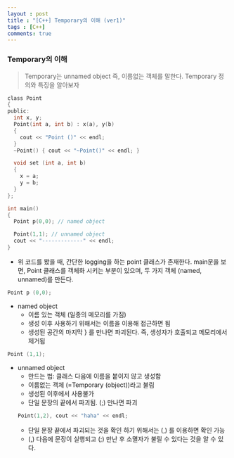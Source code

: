 ```yaml
---
layout : post
title : "[C++] Temporary의 이해 (ver1)"
tags : [C++]
comments: true
---
```

### Temporary의 이해

> Temporary는 unnamed object 즉, 이름없는 객체를 말한다. Temporary 정의와 특징을 알아보자

```c
class Point
{
public:
  int x, y;
  Point(int a, int b) : x(a), y(b)
  {
    cout << "Point ()" << endl;
  }
  ~Point() { cout << "~Point()" << endl; }

  void set (int a, int b)
  {
    x = a;
    y = b;
  }
};

int main()
{
  Point p(0,0); // named object

  Point(1,1); // unnamed object
  cout << "-------------" << endl;
}
```

- 위 코드를 봤을 때, 간단한 logging을 하는 point 클래스가 존재한다. main문을 보면, Point 클래스를 객체화 시키는 부분이 있으며, 두 가지 객체 (named, unnamed)를 만든다.

```c
Point p (0,0);
```
- named object
  - 이름 있는 객체 (일종의 메모리를 가짐)
  - 생성 이후 사용하기 위해서는 이름을 이용해 접근하면 됨
  - 생성된 공간의 마지막 } 를 만나면 파괴된다. 즉, 생성자가 호출되고 메모리에서 제거됨

```c
Point (1,1);
```
- unnamed object
  - 만드는 법: 클래스 다음에 이름을 붙이지 않고 생성함
  - 이름없는 객체 (=Temporary (object))라고 불림
  - 생성된 이후에서 사용불가
  - 단일 문장의 끝에서 파괴됨. (;) 만나면 파괴
  ```c
  Point(1,2), cout << "haha" << endl;
  ```
  - 단일 문장 끝에서 파괴되는 것을 확인 하기 위해서는 (,) 를 이용하면 확인 가능
  - (,) 다음에 문장이 실행되고 (;) 만난 후 소멸자가 불릴 수 있다는 것을 알 수 있다.






